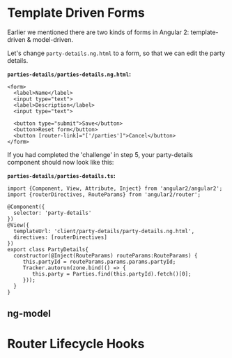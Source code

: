 # Template Driven Forms

Earlier we mentioned there are two kinds of forms in Angular 2: template-driven & model-driven.

Let's change `party-details.ng.html` to a form, so that we can edit the party details.

__`parties-details/parties-details.ng.html`:__

    <form>
      <label>Name</label>
      <input type="text">
      <label>Description</label>
      <input type="text">
    
      <button type="submit">Save</button>
      <button>Reset form</button>
      <button [router-link]="['/parties']">Cancel</button>
    </form>

If you had completed the 'challenge' in step 5, your party-details component should now look like this:

__`parties-details/parties-details.ts`:__

    import {Component, View, Attribute, Inject} from 'angular2/angular2';
    import {routerDirectives, RouteParams} from 'angular2/router';
     
    @Component({
      selector: 'party-details'
    })
    @View({
      templateUrl: 'client/party-details/party-details.ng.html',
      directives: [routerDirectives]
    })
    export class PartyDetails{
      constructor(@Inject(RouteParams) routeParams:RouteParams) {
         this.partyId = routeParams.params.params.partyId;
         Tracker.autorun(zone.bind(() => {
            this.party = Parties.find(this.partyId).fetch()[0];
         }));
      }
    }

## ng-model




# Router Lifecycle Hooks

